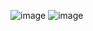 ![image](https://user-images.githubusercontent.com/77582858/196009844-df61d5f5-4914-4d44-ace6-f6075b07d775.png)
![image](https://user-images.githubusercontent.com/77582858/196009846-cef83f26-4954-45b6-ba15-89200d6821f8.png)
